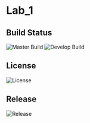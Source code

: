 # Lab_1

## Build Status

![Master Build](https://img.shields.io/github/actions/workflow/status/Nyeinsu-enu/Lab1/maven.yml?branch=master&label=Master%20Build&style=flat-square)
![Develop Build](https://img.shields.io/github/actions/workflow/status/Nyeinsu-enu/Lab1/maven.yml?branch=develop&label=Develop%20Build&style=flat-square)

## License
![License](https://img.shields.io/github/license/Nyeinsu-enu/Lab1?style=flat-square)

## Release
![Release](https://img.shields.io/github/v/release/Nyeinsu-enu/Lab1?style=flat-square)
